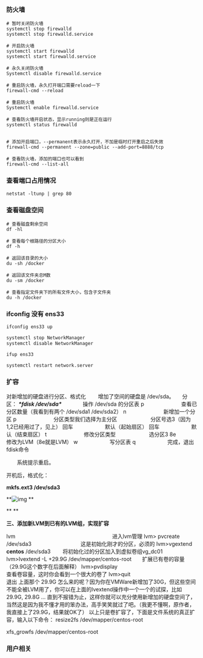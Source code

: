 ### 防火墙

```shell
# 暂时关闭防火墙
systemctl stop firewalld
systemctl stop firewalld.service  

# 开启防火墙
systemctl start firewalld
systemctl start firewalld.service  

# 永久关闭防火墙
Systemctl disable firewalld.service  

# 重启防火墙，永久打开端口需要reload一下
firewall-cmd --reload

# 重启防火墙
Systemctl enable firewalld.service  

# 查看防火墙开启状态，显示running则是正在运行
systemctl status firewalld 


# 添加开启端口，--permanent表示永久打开，不加是临时打开重启之后失效
firewall-cmd --permanent --zone=public --add-port=8888/tcp

# 查看防火墙，添加的端口也可以看到
firewall-cmd --list-all
```





### 查看端口占用情况

```shell
netstat -ltunp | grep 80
```







### 查看磁盘空间

```shell
# 查看磁盘剩余空间
df -hl

# 查看每个根路径的分区大小
df -h

# 返回该目录的大小
du -sh /docker 

# 返回该文件夹总M数
du -sm /docker 

# 查看指定文件夹下的所有文件大小，包含子文件夹
du -h /docker
```





### ifconfig 没有 ens33

```bash
ifconfig ens33 up

systemctl stop NetworkManager
systemctl disable NetworkManager

ifup ens33

systemctl restart network.server
```





### 扩容

对新增加的硬盘进行分区、格式化
　　增加了空间的硬盘是 /dev/sda。　　分区：
***\*fdisk /dev/sda\****　　　　操作 /dev/sda 的分区表
p　　　　　　　查看已分区数量（我看到有两个 /dev/sda1 /dev/sda2）
n　　　　　　　新增加一个分区
p　　　　　　　分区类型我们选择为主分区
　　　　　　分区号选3（因为1,2已经用过了，见上）
回车　　　　　　默认（起始扇区）
回车　　　　　　默认（结束扇区）
t　　　　　　　修改分区类型
　　　　　　选分区3
8e　　　　　　修改为LVM（8e就是LVM）
w　　　　　　写分区表
q　　　　　　完成，退出fdisk命令

　　系统提示重启。



开机后，格式化：

**mkfs.ext3 /dev/sda3**

**![img](https://blog.csdn.net/zoubf/article/details/46595269?utm_medium=distribute.pc_relevant.none-task-blog-BlogCommendFromMachineLearnPai2-3.control&depth_1-utm_source=distribute.pc_relevant.none-task-blog-BlogCommendFromMachineLearnPai2-3.control)
**

**
**

**三、添加新LVM到已有的LVM组，实现扩容**

lvm　　　　　　　　　　　　　　　　　　   进入lvm管理
lvm> pvcreate /dev/sda3　　　　　　　　　  这是初始化刚才的分区，必须的
lvm>vgextend **centos** /dev/sda3        　　将初始化过的分区加入到虚拟卷组vg_dc01
lvm>lvextend -L +29.9G /dev/mapper/centos-root　　扩展已有卷的容量（29.9G这个数字在后面解释）
lvm>pvdisplay　　　　　　　　　　　　　　  查看卷容量，这时你会看到一个很大的卷了
lvm>quit　　　　　　　　　　　　　　　　　退出
上面那个 29.9G 怎么来的呢？因为你在VMWare新增加了30G，但这些空间不能全被LVM用了，你可以在上面的lvextend操作中一个一个的试探，比如 29.9G, 29.8G ... 直到不报错为止，这样你就可以充分使用新增加的硬盘空间了，当然这是因为我不懂才用的笨办法，高手笑笑就过了吧。（我更不懂啊，原作者，我直接上了29.9G，结果就OK了）
以上只是卷扩容了，下面是文件系统的真正扩容，输入以下命令：
resize2fs /dev/mapper/centos-root



xfs_growfs /dev/mapper/centos-root





### 用户相关

























